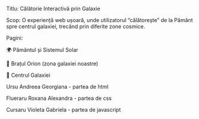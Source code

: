 Titlu: Călătorie Interactivă prin Galaxie

Scop: O experiență web ușoară, unde utilizatorul “călătorește” de la Pământ spre centrul galaxiei, trecând prin diferite zone cosmice.

Pagini:

🌍 Pământul și Sistemul Solar

🌌 Brațul Orion (zona galaxiei noastre)

🌟 Centrul Galaxiei

Ursu Andreea Georgiana - partea de html

Flueraru Roxana Alexandra - partea de css

Cursaru Violeta Gabriela - partea de javascript
